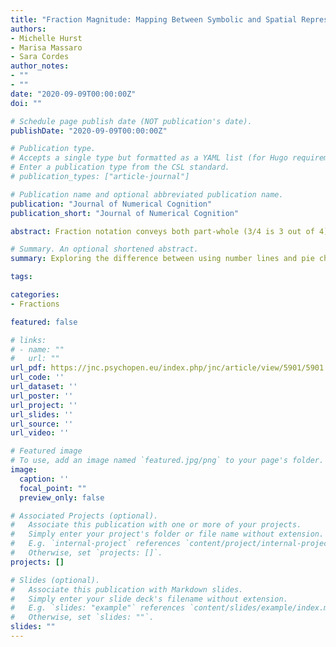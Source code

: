 ```yaml
---
title: "Fraction Magnitude: Mapping Between Symbolic and Spatial Representations of Proportion"
authors:
- Michelle Hurst
- Marisa Massaro
- Sara Cordes
author_notes:
- ""
- ""
date: "2020-09-09T00:00:00Z"
doi: ""

# Schedule page publish date (NOT publication's date).
publishDate: "2020-09-09T00:00:00Z"

# Publication type.
# Accepts a single type but formatted as a YAML list (for Hugo requirements).
# Enter a publication type from the CSL standard.
# publication_types: ["article-journal"]

# Publication name and optional abbreviated publication name.
publication: "Journal of Numerical Cognition"
publication_short: "Journal of Numerical Cognition"

abstract: Fraction notation conveys both part-whole (3/4 is 3 out of 4) and magnitude (3/4= 0.75) information, yet evidence suggests that both children and adults find accessing magnitude information from fractions particularly difficult. Recent research suggests that using number lines to teach children about fractions can help emphasize fraction magnitude. In three experiments with adults and 9-12-year-old children, we compare the benefits of number lines and pie charts for thinking about rational numbers. In Experiment 1, we first investigate how adults spontaneously visualize symbolic fractions. Then, in two further experiments, we explore whether priming children to use pie charts vs. number lines impacts performance on a subsequent symbolic magnitude task and whether children differentially rely on a partitioning strategy to map rational numbers to number lines vs. pie charts. Our data reveal that adults very infrequently spontaneously visualize fractions along a number line and, contrary to other findings, that practice mapping rational numbers to number lines did not improve performance on a subsequent symbolic magnitude comparison task relative to practice mapping the same magnitudes to pie charts. However, children were more likely to use overt partitioning strategies when working with pie charts compared to number lines, suggesting these representations did lend themselves to different working strategies. We discuss the interpretations and implications of these findings for future research and education. All materials and data are provided as Supplementary Materials.

# Summary. An optional shortened abstract.
summary: Exploring the difference between using number lines and pie charts to visualize fraction magnitude.

tags:

categories:
- Fractions

featured: false

# links:
# - name: ""
#   url: ""
url_pdf: https://jnc.psychopen.eu/index.php/jnc/article/view/5901/5901.pdf
url_code: ''
url_dataset: ''
url_poster: ''
url_project: ''
url_slides: ''
url_source: ''
url_video: ''

# Featured image
# To use, add an image named `featured.jpg/png` to your page's folder. 
image:
  caption: ''
  focal_point: ""
  preview_only: false

# Associated Projects (optional).
#   Associate this publication with one or more of your projects.
#   Simply enter your project's folder or file name without extension.
#   E.g. `internal-project` references `content/project/internal-project/index.md`.
#   Otherwise, set `projects: []`.
projects: []

# Slides (optional).
#   Associate this publication with Markdown slides.
#   Simply enter your slide deck's filename without extension.
#   E.g. `slides: "example"` references `content/slides/example/index.md`.
#   Otherwise, set `slides: ""`.
slides: ""
---
```




